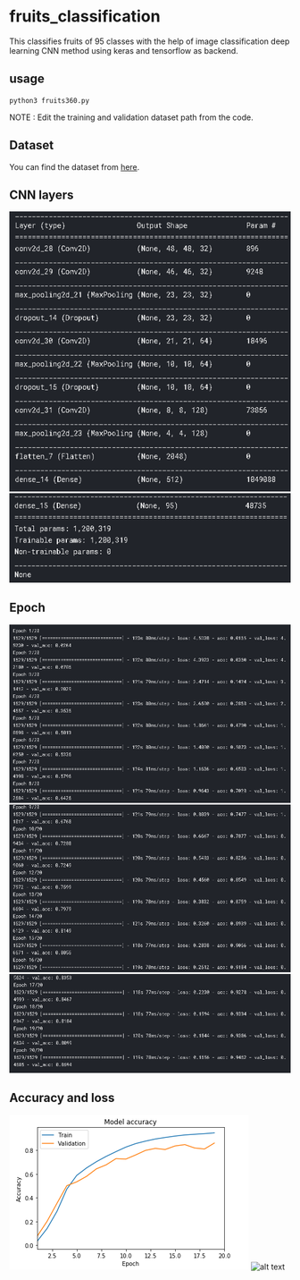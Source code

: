 # fruits_classification

This classifies fruits of 95 classes with the help of image classification deep learning CNN method using keras and tensorflow as backend.

## usage 
```
python3 fruits360.py 
```
NOTE :
Edit the training and validation dataset path from the code.

## Dataset
You can find the dataset from [here](https://www.kaggle.com/moltean/fruits).

## CNN layers 

![alt text](scrrenshots/layer1.png)
![alt text](scrrenshots/layer2.png)

## Epoch

![alt text](scrrenshots/epoch1.png)
![alt text](scrrenshots/epoch2.png)
![alt text](scrrenshots/epoch3.png)

## Accuracy and loss
![alt text](scrrenshots/acc1.png)
![alt text](fruits_classification/scrrenshots/loos1.png)
